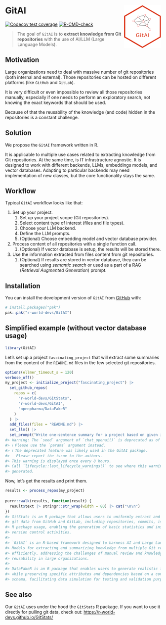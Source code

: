 
<!-- README.md is generated from README.Rmd. Please edit that file -->

# GitAI <img src="man/figures/logo.png" align="right" height="138" style="float:right; height:138px;"/>

<!-- badges: start -->

[![Codecov test
coverage](https://codecov.io/gh/r-world-devs/GitAI/graph/badge.svg)](https://app.codecov.io/gh/r-world-devs/GitAI)
[![R-CMD-check](https://github.com/r-world-devs/GitAI/actions/workflows/R-CMD-check.yaml/badge.svg)](https://github.com/r-world-devs/GitAI/actions/workflows/R-CMD-check.yaml)
<!-- badges: end -->

> The goal of `GitAI` is to **extract knowledge from Git repositories**
> with the use of AI/LLM (Large Language Models).

## Motivation

Large organizations need to deal with massive number of git repositories
(both internal and external). Those repositories can be hosted on
different platforms (like `GitHub` and `GitLab`).

It is very difficult or even impossible to review all those repositories
manually, especially if one needs to perform an exploratory search, not
knowing the exact keywords that should be used.

Because of that the reusability of the knowledge (and code) hidden in
the repositories is a constant challenge.

## Solution

We propose the `GitAI` framework written in R.

It is applicable to multiple use cases related to extracting knowledge
from Git repositories. At the same time, is IT infrastructure agnostic.
It is designed to work with different backends, LLMs, embeddings models,
and vector databases. Adapting to particular backends may need
implementation of new classes, but the core functionality stays the
same.

## Workflow

Typical `GitAI` workflow looks like that:

1.  Set up your project.
    1.  Set up your project scope (Git repositories).
    2.  Select content type of interest (files and file types).
    3.  Choose your LLM backend.
    4.  Define the LLM prompts.
    5.  (Optional) Choose embedding model and vector database provider.
2.  Process content of all repositories with a single function call.
    1.  (Optional) If vector database is setup, the results will be
        stored there.
3.  Use the information extracted from files content from git
    repositories.
    1.  (Optional) If results are stored in vector database, they can be
        searched using *semantic search* or used as a part of a RAG
        (*Retrieval Augmented Generation*) prompt.

## Installation

You can install the development version of `GitAI` from
[GitHub](https://github.com/) with:

``` r
# install.packages("pak")
pak::pak("r-world-devs/GitAI")
```

## Simplified example (without vector database usage)

``` r
library(GitAI)
```

Let’s set up a project `fascinating_project` that will extract some
summaries from the content of the `README.md` files in the few selected
git repositories.

``` r
options(ellmer_timeout_s = 120)
verbose_off()
my_project <- initialize_project("fascinating_project") |>
  set_github_repos(
    repos = c(
      "r-world-devs/GitStats", 
      "r-world-devs/GitAI", 
      "openpharma/DataFakeR"
    )
  ) |>
  add_files(files = "README.md") |>
  set_llm() |>
  set_prompt("Write one-sentence summary for a project based on given input.")
#> Warning: The `seed` argument of `chat_openai()` is deprecated as of ellmer 0.2.0.
#> ℹ Please use the `params` argument instead.
#> ℹ The deprecated feature was likely used in the GitAI package.
#>   Please report the issue to the authors.
#> This warning is displayed once every 8 hours.
#> Call `lifecycle::last_lifecycle_warnings()` to see where this warning was
#> generated.
```

Now, let’s get the results and print them.

``` r
results <- process_repos(my_project)

purrr::walk(results, function(result) {
  result$text |> stringr::str_wrap(width = 80) |> cat("\n\n")
})
#> GitStats is an R package that allows users to uniformly extract and analyze
#> git data from GitHub and GitLab, including repositories, commits, issues, and
#> R package usage, enabling the generation of basic statistics and insights into
#> version control activities. 
#> 
#> `GitAI` is an R-based framework designed to harness AI and Large Language
#> Models for extracting and summarizing knowledge from multiple Git repositories
#> efficiently, addressing the challenges of manual review and knowledge
#> reusability in large organizations. 
#> 
#> DataFakeR is an R package that enables users to generate realistic fake datasets
#> while preserving specific attributes and dependencies based on a configurable
#> schema, facilitating data simulation for testing and validation purposes.
```

## See also

Our `GitAI` uses under the hood the `GitStats` R package. If you want to
use it directly for pulling git data, check out:
<https://r-world-devs.github.io/GitStats/>
